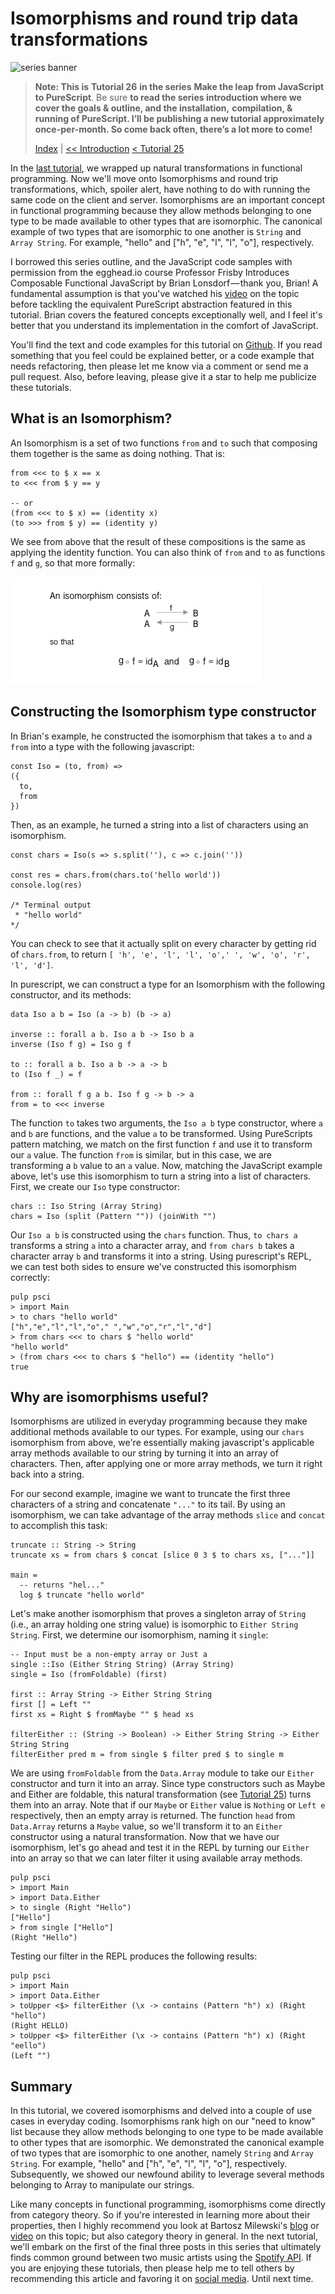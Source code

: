 # Isomorphisms and round trip data transformations

![series banner](../resources/glitched-abstract.jpg)

> **Note: This is** **Tutorial 26** **in the series** **Make the leap from JavaScript to PureScript**. Be sure
> **to read the series introduction where we cover the goals & outline, and the installation,**
> **compilation, & running of PureScript. I’ll be publishing a new tutorial approximately**
> **once-per-month. So come back often, there’s a lot more to come!**
> 
> [Index](https:github.com/adkelley/javascript-to-purescript/tree/master/md) | [<< Introduction](https:github.com/adkelley/javascript-to-purescript) [< Tutorial 25](https:github.com/adkelley/javascript-to-purescript/tree/master/tut25)

In the [last tutorial](https://github.com/adkelley/javascript-to-purescript/tree/master/tut25/), we wrapped up natural transformations in functional programming.  Now we'll move onto Isomorphisms and round trip transformations, which, spoiler alert, have nothing to do with running the same code on the client and server.  Isomorphisms are an important concept in functional programming because they allow methods belonging to one type to be made available to other types that are isomorphic.  The canonical example of two types that are isomorphic to one another is `String` and `Array String`.  For example, "hello" and ["h", "e", "l", "l", "o"], respectively.

I borrowed this series outline, and the JavaScript code samples with permission from the egghead.io course Professor Frisby Introduces Composable Functional JavaScript by
Brian Lonsdorf — thank you, Brian! A fundamental assumption is that you've watched his [video](https://egghead.io/lessons/javascript-isomorphisms-and-round-trip-data-transformations) on the topic before tackling the equivalent PureScript abstraction
featured in this tutorial. Brian covers the featured concepts exceptionally well, and I feel it's better that you understand its implementation in the comfort of JavaScript.

You'll find the text and code examples for this tutorial on [Github](https://github.com/adkelley/javascript-to-purescript/tree/master/tut26/).  If you read something that you feel could be explained better, or a code example that needs refactoring, then please let me know via a comment or send me a pull request.  Also, before leaving, please give it a star to help me publicize these tutorials.


## What is an Isomorphism?

An Isomorphism is a set of two functions `from` and `to` such that composing them together is the same as doing nothing.  That is:

    from <<< to $ x == x
    to <<< from $ y == y
    
    -- or
    (from <<< to $ x) == (identity x)
    (to >>> from $ y) == (identity y)

We see from above that the result of these compositions is the same as applying the identity function.  You can also think of `from` and `to` as functions `f` and `g`, so that more formally:

![img](../resources/tut26-isomorphism.png)


## Constructing the Isomorphism type constructor

In Brian's example, he constructed the isomorphism that takes a `to` and a `from` into a type with the following javascript:

    const Iso = (to, from) =>
    ({
      to,
      from
    })

Then, as an example, he turned a string into a list of characters using an isomorphism.

    const chars = Iso(s => s.split(''), c => c.join(''))
    
    const res = chars.from(chars.to('hello world'))
    console.log(res)
    
    /* Terminal output
     * "hello world"
    */

You can check to see that it actually split on every character by getting rid of `chars.from`, to return `[ 'h', 'e', 'l', 'l', 'o',' ', 'w', 'o', 'r', 'l', 'd']`.

In purescript, we can construct a type for an Isomorphism with the following constructor, and its methods:

    data Iso a b = Iso (a -> b) (b -> a)
    
    inverse :: forall a b. Iso a b -> Iso b a
    inverse (Iso f g) = Iso g f
    
    to :: forall a b. Iso a b -> a -> b
    to (Iso f _) = f
    
    from :: forall f g a b. Iso f g -> b -> a
    from = to <<< inverse

The function `to` takes two arguments, the `Iso a b` type constructor, where `a` and `b` are functions, and the value `a` to be transformed.  Using PureScripts pattern matching, we match on the first function `f` and use it to transform our `a` value.  The function `from` is similar, but in this case, we are transforming a `b` value to an `a` value.  Now, matching the JavaScript example above, let's use this isomorphism to turn a string into a list of characters.  First, we create our `Iso` type constructor:

    chars :: Iso String (Array String)
    chars = Iso (split (Pattern "")) (joinWith "")

Our `Iso a b` is constructed using the `chars` function.  Thus, `to chars a` transforms a string `a` into a character array, and `from chars b` takes a character array `b` and transforms it into a string.  Using purescript's REPL, we can test both sides to ensure we've constructed this isomorphism correctly:

    pulp psci
    > import Main
    > to chars "hello world"
    ["h","e","l","l","o"," ","w","o","r","l","d"]
    > from chars <<< to chars $ "hello world"
    "hello world"
    > (from chars <<< to chars $ "hello") == (identity "hello")
    true


## Why are isomorphisms useful?

Isomorphisms are utilized in everyday programming because they make additional methods available to our types. For example, using our `chars` isomorphism from above, we're essentially making javascript's applicable array methods available to our string by turning it into an array of characters. Then, after applying one or more array methods, we turn it right back into a string.

For our second example, imagine we want to truncate the first three characters of a string and concatenate `"..."` to its tail. By using an isomorphism, we can take advantage of the array methods `slice` and `concat` to accomplish this task:

    truncate :: String -> String
    truncate xs = from chars $ concat [slice 0 3 $ to chars xs, ["..."]]
    
    main =
      -- returns "hel..."
      log $ truncate "hello world"

Let's make another isomorphism that proves a singleton array of `String` (i.e., an array holding one string value) is isomorphic to `Either String String`. First, we determine our isomorphism, naming it `single`:

    -- Input must be a non-empty array or Just a
    single ::Iso (Either String String) (Array String)
    single = Iso (fromFoldable) (first)
    
    first :: Array String -> Either String String
    first [] = Left ""
    first xs = Right $ fromMaybe "" $ head xs
    
    filterEither :: (String -> Boolean) -> Either String String -> Either String String
    filterEither pred m = from single $ filter pred $ to single m

We are using `fromFoldable` from the `Data.Array` module to take our `Either` constructor and turn it into an array.  Since type constructors such as Maybe and Either are foldable, this natural transformation (see [Tutorial 25](https://github.com/adkelley/javascript-to-purescript/tree/master/tut25)) turns them into an array.  Note that if our `Maybe` or `Either` value is `Nothing` or `Left e` respectively, then an empty array is returned.  The function `head` from `Data.Array` returns a `Maybe` value, so we'll transform it to an `Either` constructor using a natural transformation. Now that we have our isomorphism, let's go ahead and test it in the REPL by turning our `Either` into an array so that we can later filter it using available array methods.

    pulp psci
    > import Main
    > import Data.Either
    > to single (Right "Hello")
    ["Hello"]
    > from single ["Hello"]
    (Right "Hello")

Testing our filter in the REPL produces the following results:

    pulp psci
    > import Main
    > import Data.Either
    > toUpper <$> filterEither (\x -> contains (Pattern "h") x) (Right "hello")
    (Right HELLO)
    > toUpper <$> filterEither (\x -> contains (Pattern "h") x) (Right "eello")
    (Left "")


## Summary

In this tutorial, we covered isomorphisms and delved into a couple of use cases in everyday coding. Isomorphisms rank high on our "need to know" list because they allow methods belonging to one type to be made available to other types that are isomorphic. We demonstrated the canonical example of two types that are isomorphic to one another, namely `String` and `Array String`. For example, "hello" and ["h", "e", "l", "l", "o"], respectively. Subsequently, we showed our newfound ability to leverage several methods belonging to Array to manipulate our strings.

Like many concepts in functional programming, isomorphisms come directly from category theory.  So if you're interested in learning more about their properties, then I highly recommend you look at Bartosz Milewski's [blog](https://bartoszmilewski.com/2015/04/07/natural-transformations/) or [video](https://www.youtube.com/watch?v=2LJC-XD5Ffo) on this topic; but also category theory in general. In the next tutorial, we'll embark on the first of the final three posts in this series that ultimately finds common ground between two music artists using the [Spotify API](https://developer.spotify.com/console/).  If you are enjoying these tutorials, then please help me to tell others by recommending this article and favoring it on [social media](https://twitter.com/adkelley/status/1195818653138046976?s=20).  Until next time.

